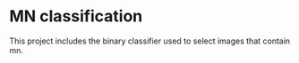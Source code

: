 # MN classification
This project includes the binary classifier used to select images that contain mn.